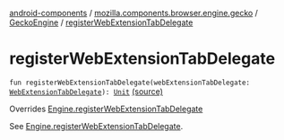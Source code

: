[android-components](../../index.md) / [mozilla.components.browser.engine.gecko](../index.md) / [GeckoEngine](index.md) / [registerWebExtensionTabDelegate](./register-web-extension-tab-delegate.md)

# registerWebExtensionTabDelegate

`fun registerWebExtensionTabDelegate(webExtensionTabDelegate: `[`WebExtensionTabDelegate`](../../mozilla.components.concept.engine.webextension/-web-extension-tab-delegate/index.md)`): `[`Unit`](https://kotlinlang.org/api/latest/jvm/stdlib/kotlin/-unit/index.html) [(source)](https://github.com/mozilla-mobile/android-components/blob/master/components/browser/engine-gecko-beta/src/main/java/mozilla/components/browser/engine/gecko/GeckoEngine.kt#L154)

Overrides [Engine.registerWebExtensionTabDelegate](../../mozilla.components.concept.engine/-engine/register-web-extension-tab-delegate.md)

See [Engine.registerWebExtensionTabDelegate](../../mozilla.components.concept.engine/-engine/register-web-extension-tab-delegate.md).


